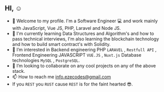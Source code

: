 ## HI, ☺
- 👋 Welcome to my profile. I'm a Software Engineer 💻 and work mainly with JavaScript, Vue JS, PHP, Laravel and Node JS.
- 🔋 I'm currently learning Data Structures and Algorithm's and how to pass technical interviews, I'm also learning the blockchain technology and how to build smart contract's with Solidity.
- 👀 I’m interested in Backend engineering PHP `LARAVEL` , `Restfull API` , Frontend Engineering JAVASCRIPT `VUE.JS` , `Nuxt.js` Database technologies `MySQL` , `PostgreSQL`.
- 🤝 I’m looking to collaborate on any cool projects on any of the above stack.
- 📫 How to reach me info.ezecodes@gmail.com
- If you `REST` you `RUST` cause `REST` is for the faint hearted 😎.

<!---
codewithdiv/codewithdiv is a ✨ special ✨ repository because its `README.md` (this file) appears on your GitHub profile.
You can click the Preview link to take a look at your changes.
--->
